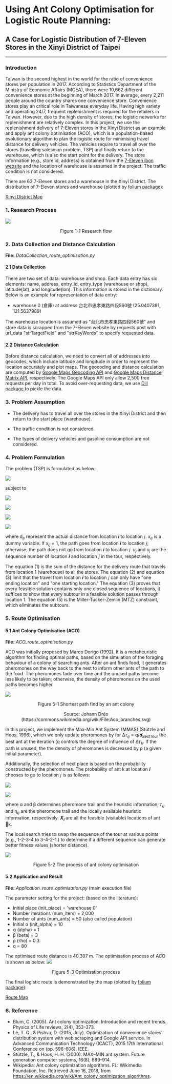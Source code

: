 # Using Ant Colony Optimisation for Logistic Route Planning: #
## A Case for Logistic Distribution of 7-Eleven Stores in the Xinyi District of Taipei ##
----------
### Introduction ###
Taiwan is the second highest in the world for the ratio of convenience stores per population in 2017. According to Statistics Department of the Ministry of Economic Affairs (MOEA), there were 10,662 different convenience stores at the beginning of March 2017. In average, every 2,211 people around the country shares one convenience store. Convenience stores play an critical role in Taiwanese everyday life.
Having high variety and operating 24/7, frequent replenishment is required for the retailers in Taiwan. However, due to the high density of stores, the logistic networks for replenishment are relatively complex. In this project, we use the replenishment delivery of 7-Eleven stores in the Xinyi District as an example and apply ant colony optimisation (ACO), which is a population-based evolutionary algorithm to plan the logistic route for minimising travel distance for delivery vehicles. The vehicles require to travel all over the stores (travelling salesman problem, TSP) and finally return to the warehouse, which is also the start point for the delivery. The store information (e.g., store id, address) is obtained from the [7-Eleven ibon website](https://www.ibon.com.tw) and the location of warehouse is assumed in the project. The traffic condition is not considered.

There are 63 7-Eleven stores and a warehouse in the Xinyi District. The distribution of 7-Eleven stores and warehouse (plotted by [folium package](http://folium.readthedocs.io/en/latest/)):

[Xinyi District Map](https://cdn.rawgit.com/linminbin/DEDA_Class_SS2018/c3d4e0c8/Min-Bin%20Lin/Route%20Optimisation/xinyi_map/index.html)

### 1. Research Process ###

![](pic/research.png)

<p align="center">
Figure 1-1 Research flow
</p>

### 2. Data Collection and Distance Calculation ###

**File:**
*DataCollection_route_optimisation.py*

#### 2.1 Data Collection ####
There are two set of data: warehouse and shop. Each data entry has six elements: name, address, entry_id, entry_type (warehouse or shop), latitude(lat), and longitude(lon). This information is stored in the dictionary. Below is an example for representation of data entry:

- warehouse 0 (倉庫) at address 台北市忠孝東路四段560號 (25.0407381, 121.5637989)

The warehouse location is assumed as "台北市忠孝東路四段560號" and store data is scrapped from the 7-Eleven website by requests.post with url_data "strTargetField" and "strKeyWords" to specify requested data.

#### 2.2 Distance Calculation ####
Before distance calculation, we need to convert all of addresses into geocodes, which include latitude and longitude in order to  represent the location accurately and plot maps. The geocoding and distance calculation are computed by [Google Maps Geocoding API](https://developers.google.com/maps/documentation/geocoding/start?hl=zh-tw) and [Google Maps Distance Matrix API](https://developers.google.com/maps/documentation/distance-matrix/intro?hl=zh-tw), respectively. The Google Maps API only allow  2,500 free requests per day in total. To avoid over-requesting data, we use [Dill package ](https://pypi.org/project/dill/) to pickle the data.

### 3. Problem Assumption ###
- The delivery has to travel all over the stores in the Xinyi District and then return to the start place (warehouse).

- The traffic condition is not considered.</span>

- The types of delivery vehicles and gasoline consumption are not considered.

### 4. Problem Formulation ###
The problem (TSP) is formulated as below:

![](svgs/859dd0499d602687f9c141d045454ad1.svg)

subject to

![](svgs/46883a4fb678d10d068bf9a1b40979e1.svg)

![](svgs/8adf0213d561dc9e98f8f5a4b8ba002b.svg)

![](svgs/bbea2cf60526cf83c9907b1824b1e370.svg)

![](svgs/d88243e88a0ff3f40d846c69e619e4f7.svg)

where d<sub>𝒊𝑗</sub> represent the actual distance from  location 𝒊 to location 𝑗. 𝑥<sub>𝒊𝑗</sub> is a dummy variable. If 𝑥<sub>𝒊𝑗</sub> = 1, the path goes from  location 𝒊 to location 𝑗; otherwise, the path does not go from location 𝒊 to location 𝑗. 𝑢<sub>𝒊</sub> and 𝑢<sub>j</sub>  are the sequence number of location 𝒊 and location 𝑗 in the tour, respectively.

The equation (1) is the sum of the distance for the delivery route that travels from location 1 (warehouse) to all the stores. The equation (2) and equation (3) limit that the travel from location 𝒊 to location 𝑗 can only have "one ending location" and "one starting location." The equation (3) proves that every feasible solution contains only one closed sequence of locations,  it suffices to show that every subtour in a feasible solution passes through location 1. The equation (5) is the Miller-Tucker-Zemlin (MTZ) constraint, which eliminates the subtours.

### 5. Route Optimisation ###
#### 5.1 Ant Colony Optimisation (ACO) ####

**File:**
*ACO_route_optimisation.py*

ACO was initially proposed by  Marco Dorigo (1992). It is a metaheuristic algorithm for finding optimal paths, based on the simulation of the foraging behaviour of a colony of searching ants. After an ant finds food, it generates pheromones on the way back to the nest to inform other ants of the path to the food. The pheromones fade over time and the unused paths become less likely to be taken; otherwise, the density of pheromones on the used paths becomes higher.

![](pic/ant.png)
<p align="center">
Figure 5-1 Shortest path find by an ant colony
</p>
<p align="center">
Source: Johann Dréo (https://commons.wikimedia.org/wiki/File:Aco_branches.svg)
</p>


In this project, we implement the Max-Min Ant System (MMAS) (Stützle and Hoos, 1996), which we only update pheromones by
for Δ𝜏<sub>𝒊𝑗</sub> = q/𝒅<sub>BestTour</sub> the best ant at the iteration (q controls the degree of influence of Δ𝜏<sub>𝒊𝑗</sub>. If the path is unused, the the density of pheromones is decreased by ρ (a given initial parameter).  

Additionally, the selection of next place is based on the probability constructed by the pheromones. The probability of ant k at location 𝒊 chooses to go to location 𝑗 is as follows:

![](svgs/e1c266efd778e39f0e575dcfca83e753.svg)

![](svgs/a2ff07f6cfd19f84cc40b4bdfaa7454b.svg)

where α and β determines pheromone trail and the heuristic information; 𝜏<sub>𝒊𝑗</sub> and η<sub>𝒊𝑗</sub> are the pheromone trail and the locally available heuristic information, respectively. 𝑿<sub>𝒊</sub> are all  the feasible (visitable) locations of ant 􏰯k.

The local search tries to swap the sequence of the tour at various points (e.g., 1-2-3-4 to 3-4-2-1.) to determine if a different sequence can generate better fitness values (shorter distance).

![](pic/ACO.png)
<p align="center">
Figure 5-2 The process of ant colony optimisation
</p>

#### 5.2 Application and Result ####
**File:**
*Application_route_optimisation.py* (main execution file)

The parameter setting for the project: (based on the literature):


- Initial place (init_place) = 'warehouse 0'
- Number iterations (num_iters) = 2,000
- Number of ants (num_ants) = 50 (also called population)
- Initial α (init_alpha) = 10
- α (alpha) = 1
- β (beta) = 3
- ρ (rho) = 0.3
- q = 80

The optimised route distance is 40,307 m. The optimisation process of ACO is shown as below:
![](pic/optimisation.png)
<p align="center">
Figure 5-3 Optimisation process
</p>

The final logistic route is demonstrated by the map (plotted by [folium package](http://folium.readthedocs.io/en/latest/)):

[Route Map](https://cdn.rawgit.com/linminbin/DEDA_Class_SS2018/07a1a29c/Min-Bin%20Lin/Route%20Optimisation/index.html)




### 6. Reference ###

- Blum, C. (2005). Ant colony optimization: Introduction and recent trends. Physics of Life reviews, 2(4), 353-373.
- Le, T. Q., & Pishva, D. (2015, July). Optimization of convenience stores' distribution system with web scraping and Google API service. In Advanced Communication Technology (ICACT), 2015 17th International Conference on (pp. 596-606). IEEE.
- Stützle, T., & Hoos, H. H. (2000). MAX–MIN ant system. Future generation computer systems, 16(8), 889-914.
- Wikipedia: Ant colony optimization algorithms. FL: Wikimedia Foundation, Inc. Retrieved June 16, 2018, from https://en.wikipedia.org/wiki/Ant_colony_optimization_algorithms.
